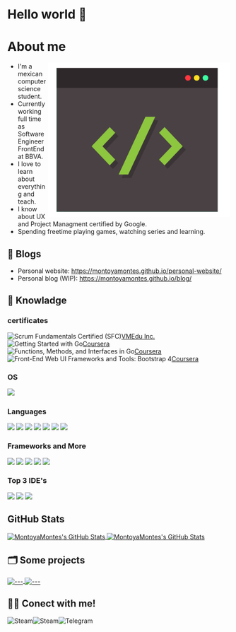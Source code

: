 # Hello world 👋

# About me

<img align="right" alt="" height="350" src="https://github.com/MontoyaMontes/MontoyaMontes/blob/main/code-g61fe1666f_1280_rev.png?" />

* I'm a mexican computer science student.
* Currently working full time as Software Engineer FrontEnd at BBVA.
* I love to learn about everything and teach.
* I know about UX and Project Managment certified by Google.
* Spending freetime playing games, watching series and learning.

## 📝 Blogs

- Personal website: https://montoyamontes.github.io/personal-website/
- Personal blog (WIP): https://montoyamontes.github.io/blog/

## 🔧 Knowladge

### certificates

<a href="https://c46e136a583f7e334124-ac22991740ab4ff17e21daf2ed577041.ssl.cf1.rackcdn.com/Certificate/ScrumFundamentalsCertified-PedroMontoyaMontes-851869.pdf">
 VMEdu Inc.
  <img align="left" alt="Scrum Fundamentals Certified (SFC)" src=""/>
</a>  
<br>
<a href="https://www.coursera.org/account/accomplishments/certificate/5TJUNV2NAQ6J">
 Coursera
  <img align="left" alt="Getting Started with Go" src=""/>
</a>
 <br>
<a href="https://www.coursera.org/account/accomplishments/certificate/4QMQ8L3VBF84">
 Coursera
  <img align="left" alt="Functions, Methods, and Interfaces in Go" src=""/>
</a>
<br>
<a href="https://www.coursera.org/account/accomplishments/certificate/BX2HH75ZMPUL">
 Coursera
  <img align="left" alt="Front-End Web UI Frameworks and Tools: Bootstrap 4" src=""/>
</a>


### OS
![](https://img.shields.io/badge/OS-Linux-informational?style=flat&logo=linux&logoColor=white&color=6aa6f8)

### Languages

![](https://img.shields.io/badge/Java-ED8B00?style=for-the-badge&logo=java&logoColor=white)
![](https://img.shields.io/badge/Python-3776AB?style=for-the-badge&logo=python&logoColor=white)
![](https://img.shields.io/badge/HTML5-E34F26?style=for-the-badge&logo=html5&logoColor=white)
![](https://img.shields.io/badge/CSS3-1572B6?style=for-the-badge&logo=css3&logoColor=white)
![](https://img.shields.io/badge/JavaScript-323330?style=for-the-badge&logo=javascript&logoColor=F7DF1E)
![](https://img.shields.io/badge/LaTeX-47A141?style=for-the-badge&logo=LaTeX&logoColor=white)
![](https://img.shields.io/badge/GO-ED8B00?style=for-the-badge&logo=go&logoColor=white)
<!--https://img.shields.io/badge/{TEXT}-{HEX-COLOR}?style=for-the-badge&logo={LOGO-NAME}&logoColor=white-->

### Frameworks and More

![](https://badgen.net/badge/icon/git?icon=git&label)
![](https://badgen.net/badge/icon/github?icon=github&label)
![](https://badgen.net/badge/icon/npm?icon=npm&label)
![](https://badgen.net/badge/icon/terminal?icon=terminal&label)
![](https://badgen.net/badge/icon/visualstudio?icon=visualstudio&label)


### Top 3 IDE's
![](https://img.shields.io/badge/sublime_text-%23575757.svg?&style=for-the-badge&logo=sublime-text&logoColor=important)
![](https://img.shields.io/badge/Visual_Studio-5C2D91?style=for-the-badge&logo=visual%20studio&logoColor=white)
![](https://img.shields.io/badge/Eclipse-2C2255?style=for-the-badge&logo=eclipse&logoColor=white)

## GitHub Stats

<a href="https://github.com/MontoyaMontes/MontoyaMontes">
  <img align="center" src="https://github-readme-stats.vercel.app/api?username=MontoyaMontes&show_icons=true&theme=radical" alt="MontoyaMontes's GitHub Stats" />
</a> 

<a href="https://github.com/MontoyaMontes/MontoyaMontes">
  <img align="center" src="https://github-readme-stats.vercel.app/api/top-langs/?username=MontoyaMontes&hide=c%2B%2B,c,matlab,assembly&layout=compact&show_icons=true&theme=radical" alt="MontoyaMontes's GitHub Stats" />
</a>


## 🗂️ Some projects

<a href="https://github.com/MontoyaMontes/Herramientas-TeoriaNumeros">
  <img align="center" src="https://github-readme-stats.vercel.app/api/pin/?username=MontoyaMontes&repo=Herramientas-TeoriaNumeros&show_icons=true&show_icons=true&theme=radical" alt="---" />
</a>

<!--
<a href="https://github.com/MontoyaMontes/Proyecto2-TN-RSA">
  <img align="center" src="https://github-readme-stats.vercel.app/api/pin/?username=MontoyaMontes&repo=Proyecto2-TN-RSA&show_icons=true&bg_color=30,e96443,904e95&title_color=fff&text_color=fff" alt="---" />
</a>
-->
<a href="https://github.com/MontoyaMontes/isPrime">
  <img align="center" src="https://github-readme-stats.vercel.app/api/pin/?username=MontoyaMontes&repo=isPrime&show_icons=true&show_icons=true&theme=radical" alt="---" />
</a>


## 👨‍💻 Conect with me!

<a href="https://soundcloud.com/bulls-hitsb">
  <img align="left" alt="Steam" src="https://img.shields.io/badge/SoundCloud-FF3300?style=for-the-badge&logo=soundcloud&logoColor=white" />
</a>

<a href="https://steamcommunity.com/id/ZomCrash">
  <img align="left" alt="Steam" src="https://img.shields.io/badge/Steam-000000?style=for-the-badge&logo=steam&logoColor=white" />
</a>

<a href="https://t.me/MontoyaMontes">
<img align="left" alt="Telegram" src="https://img.shields.io/badge/Telegram-000000?style=for-the-badge&logo=telegram" />
</a>


